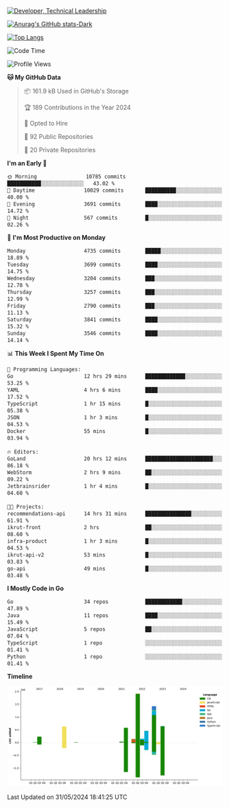 <div>
  <a href="https://www.linkedin.com/in/arielpineiro/" target="_blank" rel="nofollow noopener noreferrer">
    <img src="https://img.shields.io/badge/-LinkedIn-%230077B5?style=for-the-badge&logo=linkedin&logoColor=white" alt="Developer, Technical Leadership" title="Ariel Piñeiro">
  </a>
</div>

[![Anurag's GitHub stats-Dark](https://github-readme-stats.vercel.app/api?username=arielsrv&show_icons=true&theme=dark#gh-dark-mode-only)](https://github.com/anuraghazra/github-readme-stats#gh-dark-mode-only)

[![Top Langs](https://github-readme-stats.vercel.app/api/top-langs/?username=arielsrv&layout=compact&langs_count=10&theme=dark#gh-dark-mode-only)](https://github.com/anuraghazra/github-readme-stats&theme=dark#gh-dark-mode-only)

<!--START_SECTION:waka-->
![Code Time](http://img.shields.io/badge/Code%20Time-914%20hrs%2029%20mins-blue)

![Profile Views](http://img.shields.io/badge/Profile%20Views-1-blue)

**🐱 My GitHub Data** 

> 📦 161.9 kB Used in GitHub's Storage 
 > 
> 🏆 189 Contributions in the Year 2024
 > 
> 💼 Opted to Hire
 > 
> 📜 92 Public Repositories 
 > 
> 🔑 20 Private Repositories 
 > 
**I'm an Early 🐤** 

```text
🌞 Morning                10785 commits       ███████████░░░░░░░░░░░░░░   43.02 % 
🌆 Daytime                10029 commits       ██████████░░░░░░░░░░░░░░░   40.00 % 
🌃 Evening                3691 commits        ████░░░░░░░░░░░░░░░░░░░░░   14.72 % 
🌙 Night                  567 commits         █░░░░░░░░░░░░░░░░░░░░░░░░   02.26 % 
```
📅 **I'm Most Productive on Monday** 

```text
Monday                   4735 commits        █████░░░░░░░░░░░░░░░░░░░░   18.89 % 
Tuesday                  3699 commits        ████░░░░░░░░░░░░░░░░░░░░░   14.75 % 
Wednesday                3204 commits        ███░░░░░░░░░░░░░░░░░░░░░░   12.78 % 
Thursday                 3257 commits        ███░░░░░░░░░░░░░░░░░░░░░░   12.99 % 
Friday                   2790 commits        ███░░░░░░░░░░░░░░░░░░░░░░   11.13 % 
Saturday                 3841 commits        ████░░░░░░░░░░░░░░░░░░░░░   15.32 % 
Sunday                   3546 commits        ████░░░░░░░░░░░░░░░░░░░░░   14.14 % 
```


📊 **This Week I Spent My Time On** 

```text
💬 Programming Languages: 
Go                       12 hrs 29 mins      █████████████░░░░░░░░░░░░   53.25 % 
YAML                     4 hrs 6 mins        ████░░░░░░░░░░░░░░░░░░░░░   17.52 % 
TypeScript               1 hr 15 mins        █░░░░░░░░░░░░░░░░░░░░░░░░   05.38 % 
JSON                     1 hr 3 mins         █░░░░░░░░░░░░░░░░░░░░░░░░   04.53 % 
Docker                   55 mins             █░░░░░░░░░░░░░░░░░░░░░░░░   03.94 % 

🔥 Editors: 
GoLand                   20 hrs 12 mins      ██████████████████████░░░   86.18 % 
WebStorm                 2 hrs 9 mins        ██░░░░░░░░░░░░░░░░░░░░░░░   09.22 % 
Jetbrainsrider           1 hr 4 mins         █░░░░░░░░░░░░░░░░░░░░░░░░   04.60 % 

🐱‍💻 Projects: 
recommendations-api      14 hrs 31 mins      ███████████████░░░░░░░░░░   61.91 % 
ikrut-front              2 hrs               ██░░░░░░░░░░░░░░░░░░░░░░░   08.60 % 
infra-product            1 hr 3 mins         █░░░░░░░░░░░░░░░░░░░░░░░░   04.53 % 
ikrut-api-v2             53 mins             █░░░░░░░░░░░░░░░░░░░░░░░░   03.83 % 
go-api                   49 mins             █░░░░░░░░░░░░░░░░░░░░░░░░   03.48 % 
```

**I Mostly Code in Go** 

```text
Go                       34 repos            ████████████░░░░░░░░░░░░░   47.89 % 
Java                     11 repos            ████░░░░░░░░░░░░░░░░░░░░░   15.49 % 
JavaScript               5 repos             ██░░░░░░░░░░░░░░░░░░░░░░░   07.04 % 
TypeScript               1 repo              ░░░░░░░░░░░░░░░░░░░░░░░░░   01.41 % 
Python                   1 repo              ░░░░░░░░░░░░░░░░░░░░░░░░░   01.41 % 
```



**Timeline**

![Lines of Code chart](https://raw.githubusercontent.com/arielsrv/arielsrv/main/assets/bar_graph.png)


 Last Updated on 31/05/2024 18:41:25 UTC
<!--END_SECTION:waka-->
